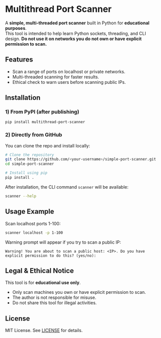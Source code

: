 # Multithread Port Scanner

A **simple, multi-threaded port scanner** built in Python for **educational purposes**.  
This tool is intended to help learn Python sockets, threading, and CLI design. **Do not use it on networks you do not own or have explicit permission to scan.**

## Features
- Scan a range of ports on localhost or private networks.
- Multi-threaded scanning for faster results.
- Ethical check to warn users before scanning public IPs.

## Installation

### 1) From PyPI (after publishing)
```bash
pip install multithread-port-scanner
```

### 2) Directly from GitHub
You can clone the repo and install locally:

```bash
# Clone the repository
git clone https://github.com/<your-username>/simple-port-scanner.git
cd simple-port-scanner

# Install using pip
pip install .
```

After installation, the CLI command `scanner` will be available:

```bash
scanner --help
```

## Usage Example

Scan localhost ports 1-100:

```bash
scanner localhost -p 1-100
```

Warning prompt will appear if you try to scan a public IP:

```text
Warning! You are about to scan a public host: <IP>. Do you have explicit permission to do this? (yes/no):
```

## Legal & Ethical Notice

This tool is for **educational use only**.

- Only scan machines you own or have explicit permission to scan.
- The author is not responsible for misuse.
- Do not share this tool for illegal activities.

## License

MIT License. See [LICENSE](LICENSE) for details.
